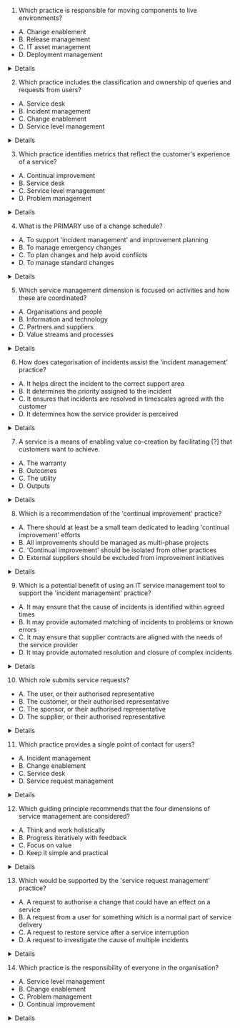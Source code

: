 1) Which practice is responsible for moving components to live environments?
- A. Change enablement
- B. Release management
- C. IT asset management
- D. Deployment management
<details>Answer D is correct - deployment management practice is all about moving service components to live environments.</details>

2) Which practice includes the classification and ownership of queries and requests from users?
- A. Service desk
- B. Incident management
- C. Change enablement
- D. Service level management
<details>Answer A is correct - a key responsibility of the service desk is to classify and own all the queries and requests from users.</details>

3) Which practice identifies metrics that reflect the customer's experience of a service?
- A. Continual improvement
- B. Service desk
- C. Service level management
- D. Problem management
<details>Answer C is correct - service level management is concerned with measures that are a truthful reflection of the customer's actual experience and level of satisfaction with the whole service.</details>

4) What is the PRIMARY use of a change schedule?
- A. To support 'incident management' and improvement planning
- B. To manage emergency changes
- C. To plan changes and help avoid conflicts
- D. To manage standard changes
<details>Answer C is correct - the primary use of a change schedule is to aid planning, remove conflict and help to assign resources to changes. Emergency changes would not typically be included on a change schedule due to their expedited nature. Standard changes are pre-authorised and so do not need the extra oversight of being entered on a change schedule.</details>

5) Which service management dimension is focused on activities and how these are coordinated?
- A. Organisations and people
- B. Information and technology
- C. Partners and suppliers
- D. Value streams and processes
<details>Answer D is correct - value streams and processes enable many an activity to be executed and coordinated consistently.</details>

6) How does categorisation of incidents assist the 'incident management' practice?
- A. It helps direct the incident to the correct support area
- B. It determines the priority assigned to the incident
- C. It ensures that incidents are resolved in timescales agreed with the customer
- D. It determines how the service provider is perceived
<details>Answer A is correct - correctly categorising an incident will enable the correct routing of an incident to the most appropriate resolving team.</details>

7) A service is a means of enabling value co-creation by facilitating [?] that customers want to achieve.
- A. The warranty
- B. Outcomes
- C. The utility
- D. Outputs
<details>Answer B is correct - outcomes are the results that ultimately matter to the service consumers, enabled as a consequence of consuming the service.</details>

8) Which is a recommendation of the 'continual improvement' practice?
- A. There should at least be a small team dedicated to leading 'continual improvement' efforts
- B. All improvements should be managed as multi-phase projects
- C. 'Continual improvement' should be isolated from other practices
- D. External suppliers should be excluded from improvement initiatives
<details>Answer A is correct - it is recommended in organisations to have a small team to drive continual improvement activities.</details>

9) Which is a potential benefit of using an IT service management tool to support the 'incident management' practice?
- A. It may ensure that the cause of incidents is identified within agreed times
- B. It may provide automated matching of incidents to problems or known errors
- C. It may ensure that supplier contracts are aligned with the needs of the service provider
- D. It may provide automated resolution and closure of complex incidents
<details>Answer B is correct - Modern IT service management tools can provide automated matching of incidents to other incidents, problems and known errors, thereby speeding up incident resolution.</details>

10) Which role submits service requests?
- A. The user, or their authorised representative
- B. The customer, or their authorised representative
- C. The sponsor, or their authorised representative
- D. The supplier, or their authorised representative
<details>Answer A is correct - service requests are always demands initiated from or on behalf of a user.</details>

11) Which practice provides a single point of contact for users?
- A. Incident management
- B. Change enablement
- C. Service desk
- D. Service request management
<details>Answer C is correct - the service desk should act as the single point of contact for all users.</details>

12) Which guiding principle recommends that the four dimensions of service management are considered?
- A. Think and work holistically
- B. Progress iteratively with feedback
- C. Focus on value
- D. Keep it simple and practical
<details>Answer A is correct - think and work holistically ensures that all aspects of an organisation are considered when providing value in the form of services. The four dimensions of service management model is constructed to ensure all four aspects are considered together when delivering services and so most relevant to the 'think and work holistically' principle.</details>

13) Which would be supported by the 'service request management' practice?
- A. A request to authorise a change that could have an effect on a service
- B. A request from a user for something which is a normal part of service delivery
- C. A request to restore service after a service interruption
- D. A request to investigate the cause of multiple incidents
<details>Answer B is correct - a service request is a request from a user or a user's authorised representative that initiates a service action which has been agreed as a normal part of service delivery.</details>

14) Which practice is the responsibility of everyone in the organisation?
- A. Service level management
- B. Change enablement
- C. Problem management
- D. Continual improvement
<details>Answer D is correct - continual improvement needs to be committed to and practised everywhere in the organisation.<details>

15) The purpose of the 'information security management' practice is to [?] the organisation's information.
- A. Store
- B. Provide
- C. Audit
- D. Protect
<details>Answer D is correct - information security management is all about protecting the organisation's information against risks that could compromise the confidentiality, integrity and availability of the organisation's information.</details>
